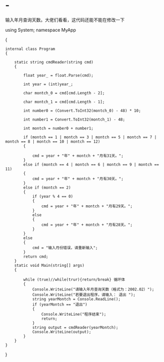 # -
输入年月查询天数。大佬们看看，这代码还能不能在修改一下

using System;
namespace MyApp 

{

    internal class Program
    {
    
        static string cmdReader(string cmd)
        {
        
            float year_ = float.Parse(cmd);
            
            int year = (int)year_;
            
            char montch_0 = cmd[cmd.Length - 2];
            
            char montch_1 = cmd[cmd.Length - 1];
            
            int number0 = (Convert.ToInt32(montch_0) - 48) * 10;
            
            int number1 = Convert.ToInt32(montch_1) - 48;
            
            int montch = number0 + number1;
            
            if (montch == 1 | montch == 3 | montch == 5 | montch == 7 | montch == 8 | montch == 10 | montch == 12)
            {
            
                cmd = year + "年" + montch + "月有31天。";
            }
            else if (montch == 4 | montch == 6 | montch == 9 | montch == 11)
            {
                cmd = year + "年" + montch + "月有30天。";
            }
            else if (montch == 2)
            {
                if (year % 4 == 0)
                {
                    cmd = year + "年" + montch + "月有29天。";
                }
                else
                {
                    cmd = year + "年" + montch + "月有28天。";
                }
            }
            else
            {
                cmd = "输入月份错误，请重新输入";
            }
            return cmd;
        }
        static void Main(string[] args)
        {

            while (true)//while(trur){return/break} 循环体
            {
                Console.WriteLine("请输入年月查询天数（格式为：2002.02）");
                Console.WriteLine("若要退出程序，请输入： 退出 ");
                string yearMontch = Console.ReadLine();
                if (yearMontch == "退出")
                {
                    Console.WriteLine("程序结束");
                    return;
                }
                string output = cmdReader(yearMontch);
                Console.WriteLine(output);
            }
        }
    }

}
